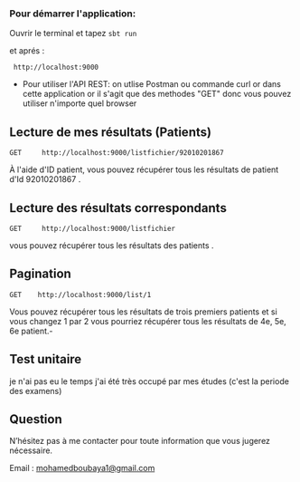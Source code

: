 ### Pour démarrer l'application: 
Ouvrir le terminal et tapez  ``` sbt run ```

et aprés :
```
 http://localhost:9000
```
* Pour utiliser l'API REST: on utlise Postman ou commande curl or dans cette application or il s'agit que des methodes "GET" donc vous pouvez utiliser n'importe quel browser 

##  Lecture de mes résultats (Patients)
```
GET     http://localhost:9000/listfichier/92010201867
```
À l'aide d'ID patient, vous pouvez récupérer tous les résultats de patient d'Id 92010201867 . 

## Lecture des résultats correspondants
```
GET     http://localhost:9000/listfichier
```
vous pouvez récupérer tous les résultats des patients .

## Pagination

```
GET    http://localhost:9000/list/1

```
Vous pouvez récupérer tous les résultats de trois premiers patients et si vous changez 1 par 2 vous pourriez récupérer tous les résultats de 4e, 5e, 6e patient.-

##  Test unitaire

je  n'ai pas eu le temps j'ai été très occupé par mes études (c'est la periode des examens)

## Question

N’hésitez pas à me contacter pour toute information que vous jugerez nécessaire. 

Email :  mohamedboubaya1@gmail.com
